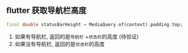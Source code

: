 ## flutter 获取导航栏高度

```dart
final double statusBarHeight = MediaQuery.of(context).padding.top;
```

1. 如果有导航栏, 返回的是`导航栏` +`状态栏`的高度 (待验证)
2. 如果没有导航栏, 返回的是`状态栏`的高度




